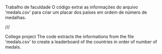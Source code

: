 Trabalho de faculdade
O código extrai as informações do arquivo 'medals.csv' para criar um placar dos países em ordem de número de medalhas.

///

College project
The code extracts the informations from the file 'medals.csv' to create a leaderboard of the countries in order of number of medals.
